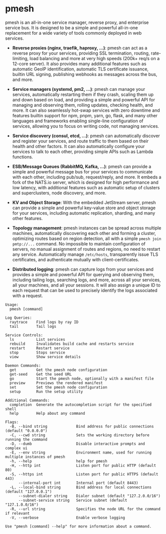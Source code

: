 # pmesh

pmesh is an all-in-one service manager, reverse proxy, and enterprise service bus. It is designed to be a simple and powerful all-in-one replacement for a wide variety of tools commonly deployed in web services.

- **Reverse proxies (nginx, traefik, haproxy, ...)**: pmesh can act as a reverse proxy for your services, providing SSL termination, routing, rate-limiting, load balancing and more at very high speeds (200k+ req/s on a 12-core server). It also provides many additional features such as automatic GeoIP identification, automatic TLS certificate issuance, builtin URL signing, publishing webhooks as messages across the bus, and more.

- **Service managers (systemd, pm2, ...)**: pmesh can manage your services, automatically restarting them if they crash, scaling them up and down based on load, and providing a simple and powerful API for managing and observing them, rolling updates, checking health, and more. It can also seamlessly hot-swap services with zero downtime and features builtin support for npm, pnpm, yarn, go, flask, and many other languages and frameworks enabling single-line configuration of services, allowing you to focus on writing code, not managing services.

- **Service discovery (consul, etcd, ...)**: pmesh can automatically discover and register your services, and route traffic to them based on their health and other factors. It can also automatically configure your services to talk to each other, providing simple APIs such as Lambda functions.

- **ESB/Message Queues (RabbitMQ, Kafka, ...)**: pmesh can provide a simple and powerful message bus for your services to communicate with each other, including pub/sub, request/reply, and more. It embeds a fork of the NATS.io server, which is designed for high performance and low latency, with additional features such as automatic setup of clusters and superclusters, node discovery, and more.

- **KV and Object Storage**: With the embedded JetStream server, pmesh can provide a simple and powerful key-value store and object storage for your services, including automatic replication, sharding, and many other features.

- **Topology management**: pmesh instances can be spread across multiple machines, automatically discovering each other and forming a cluster, optimizing routes based on region detection, all with a simple `pmesh join pmtp://...` command. No impossible to maintain configuration of servers, no manual assignment of routes and regions, no need to restart any service. Automatically manage `/etc/hosts`, transparently issue TLS certificates, and authenticate mutually with client-certificates.

- **Distributed logging**: pmesh can capture logs from your services and provides a simple and powerful API for querying and observing them, including tailing logs, searching logs, and more, across all your services, all your machines, and all your sessions. It will also assign a unique ID to each request that can be used to precisely identify the logs associated with a request.

```
Usage:
  pmesh [command]

Log Queries:
  raytrace    Find logs by ray ID
  tail        Tail logs

Service Controls:
  ls          List services
  rebuild     Invalidates build cache and restarts service
  restart     Restart service
  stop        Stops service
  view        Show service details

Daemon Commands:
  get         Get the pmesh node configuration
  get-seed    Get the seed URL
  go          Start the pmesh node, optionally with a manifest file
  preview     Previews the rendered manifest
  set         Set the pmesh node configuration
  setup       Run the setup utility

Additional Commands:
  completion  Generate the autocompletion script for the specified shell
  help        Help about any command

Flags:
  -B, --bind string             Bind address for public connections (default "0.0.0.0")
  -C, --cwd string              Sets the working directory before running the command
  -D, --dumb                    Disable interactive prompts and complex ui
  -E, --env string              Environment name, used for running multiple instances of pmesh
  -h, --help                    help for pmesh
  -H, --http int                Listen port for public HTTP (default 80)
  -S, --https int               Listen port for public HTTPS (default 443)
      --internal-port int       Internal port (default 8443)
  -L, --local-bind string       Bind address for local connections (default "127.0.0.1")
      --subnet-dialer string    Dialer subnet (default "127.2.0.0/16")
      --subnet-service string   Service subnet (default "127.1.0.0/16")
  -R, --url string              Specifies the node URL for the command if relevant
  -V, --verbose                 Enable verbose logging

Use "pmesh [command] --help" for more information about a command.
```
